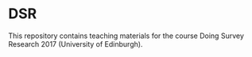 # DSR
This repository contains teaching materials for the course Doing Survey Research 2017 (University of Edinburgh).
